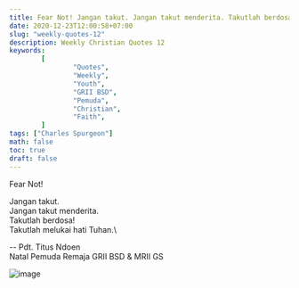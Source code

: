 ```yaml
---
title: Fear Not! Jangan takut. Jangan takut menderita. Takutlah berdosa! Takutlah melukai hati Tuhan.
date: 2020-12-23T12:00:58+07:00
slug: "weekly-quotes-12"
description: Weekly Christian Quotes 12
keywords:
        [
                "Quotes",
                "Weekly",
                "Youth",
                "GRII BSD",
                "Pemuda",
                "Christian",
                "Faith",
        ]
tags: ["Charles Spurgeon"]
math: false
toc: true
draft: false
---
```


Fear Not!

Jangan takut.\
Jangan takut menderita.\
Takutlah berdosa!\
Takutlah melukai hati Tuhan.\

-- Pdt. Titus Ndoen\
Natal Pemuda Remaja GRII BSD & MRII GS

![image](/images/quotes/20201223.jpeg)
